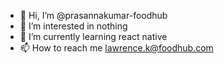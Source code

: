 - 👋 Hi, I’m @prasannakumar-foodhub
- 👀 I’m interested in nothing
- 🌱 I’m currently learning react native
- 📫 How to reach me lawrence.k@foodhub.com

<!---
prasannakumar-foodhub/prasannakumar-foodhub is a ✨ special ✨ repository because its `README.md` (this file) appears on your GitHub profile.
You can click the Preview link to take a look at your changes.
--->
